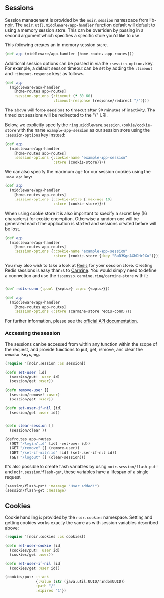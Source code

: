 ## Sessions

Session management is provided by the `noir.session` namespace from [lib-noir](https://github.com/noir-clojure/lib-noir).
The `noir.util.middleware/app-handler` function default will default to using a memory session
store. This can be overriden by passing in a second argument which specifies a specific store you'd like to use.

This following creates an in-memory session store.

```clojure
(def app (middleware/app-handler [home-routes app-routes]))
```

Additional session options can be passed in via the `:session-options` key. For example, a default session timeout can be set by adding the `:timeout` and `:timeout-response` keys as follows.

```clojure
(def app
  (middleware/app-handler
    [home-routes app-routes]
    :session-options {:timeout (* 30 60)
                      :timeout-response (response/redirect "/")}))
```

The above will force sessions to timeout after 30 minutes of inactivity. The timed out sessions will be redirected to the "/" URI.


Below, we explicitly specify the `ring.middleware.session.cookie/cookie-store` with the name `example-app-session` as our session store using the `:session-options` key instead:

```clojure
(def app
  (middleware/app-handler
    [home-routes app-routes]
    :session-options {:cookie-name "example-app-session"
                      :store (cookie-store)}))
```

We can also specify the maximum age for our session cookies using the `:max-age` key:

```clojure
(def app
  (middleware/app-handler
    [home-routes app-routes]
    :session-options {:cookie-attrs {:max-age 10}
                      :store (cookie-store)}))
```

When using cookie store it is also important to specify a secret key (16 characters) for cookie encryption. Otherwise a random one will be generated each time application is started and sessions created before will be lost.

```clojure
(def app
  (middleware/app-handler
    [home-routes app-routes]
    :session-options {:cookie-name "example-app-session"
                      :store (cookie-store {:key "BuD3KgdAXhDHrJXu")}))
```

You may also wish to take a look at [Redis](http://redis.io/) for your session store. Creating Redis sessions is easy thanks to [Carmine](https://github.com/ptaoussanis/carmine). You would simply need to define a connection and use the `taoensso.carmine.ring/carmine-store` with it:

```clojure

(def redis-conn {:pool {<opts>} :spec {<opts>}}) 

(def app
  (middleware/app-handler
    [home-routes app-routes]
    :session-options {:store (carmine-store redis-conn)}))
```

For further information, please see the [official API documentation](http://ptaoussanis.github.io/carmine/taoensso.carmine.ring.html).

### Accessing the session

The sessions can be accessed from within any function within the scope of the request,
and provide functions to put, get, remove, and clear the session keys, eg:

```clojure
(require '[noir.session :as session])

(defn set-user [id]
  (session/put! :user id)
  (session/get :user))

(defn remove-user []
  (session/remove! :user)
  (session/get :user))

(defn set-user-if-nil [id]
  (session/get :user id))


(defn clear-session []
  (session/clear!))

(defroutes app-routes
  (GET "/login/:id" [id] (set-user id))
  (GET "/remove" [] (remove-user))
  (GET "/set-if-nil/:id" [id] (set-user-if-nil id))
  (GET "/logout" [] (clear-session)))
```

It's also possible to create flash variables by using `noir.session/flash-put!`
and `noir.session/flash-get`, these variables have a lifespan of a single request.

```clojure
(session/flash-put! :message "User added!")
(session/flash-get :message)
```

## Cookies

Cookie handling is provided by the `noir.cookies` namespace. Setting and getting
cookies works exactly the same as with session variables described above:

```clojure
(require '[noir.cookies :as cookies])

(defn set-user-cookie [id]
  (cookies/put! :user id)
  (cookies/get :user))

(defn set-user-if-nil [id]
  (cookies/get :user id))

(cookies/put! :track
              {:value (str (java.util.UUID/randomUUID))
              :path "/"
              :expires "1"})
```
